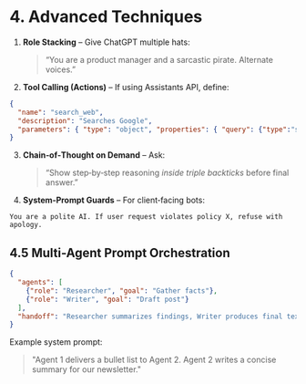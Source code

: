 # 4. Advanced Techniques

1. **Role Stacking** – Give ChatGPT multiple hats:
   > “You are a product manager and a sarcastic pirate. Alternate voices.”

2. **Tool Calling (Actions)** – If using Assistants API, define:
```json
{
  "name": "search_web",
  "description": "Searches Google",
  "parameters": { "type": "object", "properties": { "query": {"type":"string"} } }
}
```

3. **Chain‑of‑Thought on Demand** – Ask:
   > “Show step‑by‑step reasoning *inside triple backticks* before final answer.”

4. **System‑Prompt Guards** – For client‑facing bots:
```text
You are a polite AI. If user request violates policy X, refuse with apology.
```

## 4.5 Multi-Agent Prompt Orchestration
```json
{
  "agents": [
    {"role": "Researcher", "goal": "Gather facts"},
    {"role": "Writer", "goal": "Draft post"}
  ],
  "handoff": "Researcher summarizes findings, Writer produces final text"
}
```
Example system prompt:
> "Agent 1 delivers a bullet list to Agent 2. Agent 2 writes a concise summary for our newsletter."
